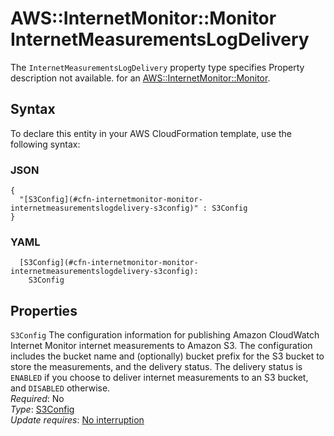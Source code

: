 # AWS::InternetMonitor::Monitor InternetMeasurementsLogDelivery<a name="aws-properties-internetmonitor-monitor-internetmeasurementslogdelivery"></a>

<a name="aws-properties-internetmonitor-monitor-internetmeasurementslogdelivery-description"></a>The `InternetMeasurementsLogDelivery` property type specifies Property description not available\. for an [AWS::InternetMonitor::Monitor](aws-resource-internetmonitor-monitor.md)\.

## Syntax<a name="aws-properties-internetmonitor-monitor-internetmeasurementslogdelivery-syntax"></a>

To declare this entity in your AWS CloudFormation template, use the following syntax:

### JSON<a name="aws-properties-internetmonitor-monitor-internetmeasurementslogdelivery-syntax.json"></a>

```
{
  "[S3Config](#cfn-internetmonitor-monitor-internetmeasurementslogdelivery-s3config)" : S3Config
}
```

### YAML<a name="aws-properties-internetmonitor-monitor-internetmeasurementslogdelivery-syntax.yaml"></a>

```
  [S3Config](#cfn-internetmonitor-monitor-internetmeasurementslogdelivery-s3config): 
    S3Config
```

## Properties<a name="aws-properties-internetmonitor-monitor-internetmeasurementslogdelivery-properties"></a>

`S3Config`  <a name="cfn-internetmonitor-monitor-internetmeasurementslogdelivery-s3config"></a>
The configuration information for publishing Amazon CloudWatch Internet Monitor internet measurements to Amazon S3\. The configuration includes the bucket name and \(optionally\) bucket prefix for the S3 bucket to store the measurements, and the delivery status\. The delivery status is `ENABLED` if you choose to deliver internet measurements to an S3 bucket, and `DISABLED` otherwise\.  
*Required*: No  
*Type*: [S3Config](aws-properties-internetmonitor-monitor-s3config.md)  
*Update requires*: [No interruption](https://docs.aws.amazon.com/AWSCloudFormation/latest/UserGuide/using-cfn-updating-stacks-update-behaviors.html#update-no-interrupt)
